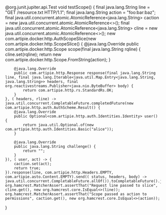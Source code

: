 @org.junit.jupiter.api.Test
void testScope() {
    final java.lang.String line = "GET /resource.txt HTTP/1.1";
    final java.lang.String action = "foo:bar:baz";
    final java.util.concurrent.atomic.AtomicReference<java.lang.String> caction = new java.util.concurrent.atomic.AtomicReference<>();
    final java.util.concurrent.atomic.AtomicReference<java.lang.String> cline = new java.util.concurrent.atomic.AtomicReference<>();
    new com.artipie.docker.http.AuthScopeSlice(new com.artipie.docker.http.ScopeSlice() {
        @java.lang.Override
        public com.artipie.docker.http.Scope scope(final java.lang.String rqline) {
            cline.set(rqline);
            return new com.artipie.docker.http.Scope.FromString(action);
        }

        @java.lang.Override
        public com.artipie.http.Response response(final java.lang.String line, final java.lang.Iterable<java.util.Map.Entry<java.lang.String, java.lang.String>> headers, final org.reactivestreams.Publisher<java.nio.ByteBuffer> body) {
            return com.artipie.http.rs.StandardRs.OK;
        }
    }, ( headers, rline) -> java.util.concurrent.CompletableFuture.completedFuture(new com.artipie.http.auth.AuthScheme.Result() {
        @java.lang.Override
        public Optional<com.artipie.http.auth.Identities.Identity> user() {
            return java.util.Optional.of(new com.artipie.http.auth.Identities.Basic("alice"));
        }

        @java.lang.Override
        public java.lang.String challenge() {
            return "";
        }
    }), ( user, act) -> {
        caction.set(act);
        return true;
    }).response(line, com.artipie.http.Headers.EMPTY, com.artipie.asto.Content.EMPTY).send(( status, headers, body) -> java.util.concurrent.CompletableFuture.allOf()).toCompletableFuture().join();
    org.hamcrest.MatcherAssert.assertThat("Request line passed to slice", cline.get(), new org.hamcrest.core.IsEqual<>(line));
    org.hamcrest.MatcherAssert.assertThat("Scope passed as action to permissions", caction.get(), new org.hamcrest.core.IsEqual<>(action));
}